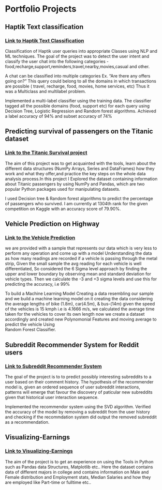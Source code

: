 # Portfolio Projects

## Haptik Text classification
### [Link to Haptik Text Classification]()
Classification of Haptik user queries into appropriate Classes using NLP and ML techniques.
The goal of the project was to detect the user intent and classify the user chat into the following categories - food,recharge,support,reminders,travel,nearby,movies,casual and other.

A chat can be classified into multiple categories Ex. “Are there any offers going on?” This query could belong to all the domains in which transactions are possible ( travel, recharge, food, movies, home services, etc) Thus it was a Multiclass and multilabel problem.

Implemented a multi-label classifier using the training data. The classifier tagged all the possible domains (food, support etc) for each query using Decision Tree, Logistic Regression and Random forest algorithms.
Achieved a label accuracy of 94% and subset accuracy of 74%

## Predicting survival of passengers on the Titanic dataset
### [Link to the Titanic Survival project](https://github.com/gowthamdongari/Titanic_Survival)
The aim of this project was to get acquainted with the tools, learn about the different data structures (NumPy Arrays, Series and DataFrames) how they work and what they offer,and practice the key steps on the whole data analysis process.In this project I Explored the dataset containing information about Titanic passengers by using NumPy and Pandas, which are two popular Python packages used for manipulating datasets. 

I used Decision tree & Random forest algorithms to predict the percentage of passengers who survived.
I am currently at 1304th rank for the given competition on Kaggle with an accuracy score of 79.90%.

## Vehicle Prediction on Highway
### [Link to the Vehicle Prediction](https://github.com/gowthamdongari/Vehicle_Prediction/blob/master/final_model.ipynb)
we are provided with a sample that represents our data which is very less to perform any operation and come up with a model
Understanding the data as how many readings are recorded if a vehicle is passing through the metal strip, Given the small sample the avg reading for each vehicle is well differentiated, So considered the 6 Sigma level approach by finding the upper and lower boundary by observing mean and standard deviation for vehicle types.
Then we calculate the -3 and +3 sigma levels and use this for predicting the accuracy, i.e 99%

To build a Machine Learning Model Creating a data resembling our sample and we build a machine learning model on it
creating the data considering the average lengths of bike (1.8m), car(4.5m), & bus-(14m) given the speed of the vehicles is 15 kmph i.e is 4.1666 m/s, we calculated the average time taken for the vehicles to cover its own length
now we create a dataset accordingly and created new Polynomonial Features and moving average to predict the vehicle Using        
Random Forest Classifier.

## Subreddit Recommender System for Reddit users
### [Link to Subreddit Recommender System](https://github.com/gowthamdongari/Subreddit_recommender_system)
The goal of the project is to to predict possibly interesting subreddits to a user based on their comment history. The hypothesis of the recommender model is, given an ordered sequence of user subreddit interactions, patterns will emerge that favour the discovery of paticular new subreddits given that historical user interaction sequence.

Implemented the recommendor system using the SVD algorithm.
Verified the accuracy of the model by removing a subreddit from the user history and checking if the recommdation system did output the removed subreddit as a recommendation.

## Visualizing-Earnings
### [Link to Visualizing-Earnings]()
The aim of the project is to get an experience on using the Tools in Python such as Pandas data Structures, Matplotlib etc..
Here the dataset contains data of different majors in college and contains information on Male and Female distribution and 
Employment stats, Median Salaries and how they are employed like Part-time or fulltime etc.. 













